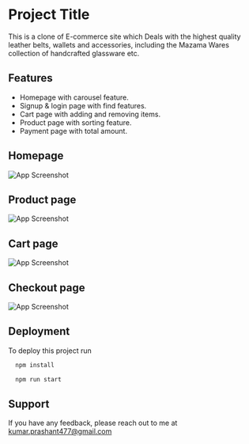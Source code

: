 
# Project Title

This is a clone of E-commerce site which Deals with the highest quality leather belts, wallets and accessories,
including the Mazama Wares collection of handcrafted glassware etc.


## Features

- Homepage with carousel feature.
- Signup & login page with find features.
- Cart page with adding and removing items.
- Product page with sorting feature.
- Payment page with total amount.
## Homepage

![App Screenshot](https://i.postimg.cc/RhVQWt8q/tanner.png)

## Product page

![App Screenshot](https://i.postimg.cc/RSbcdWj1/Screenshot-327.png)

## Cart page

![App Screenshot](https://i.postimg.cc/xj5VBS3P/Screenshot-330.png)

## Checkout page

![App Screenshot](https://i.postimg.cc/q7s5n8mG/Screenshot-329.png)

## Deployment

To deploy this project run

```bash
  npm install
```

```bash
  npm run start
```


## Support

If you have any feedback, please reach out to me at kumar.prashant477@gmail.com

